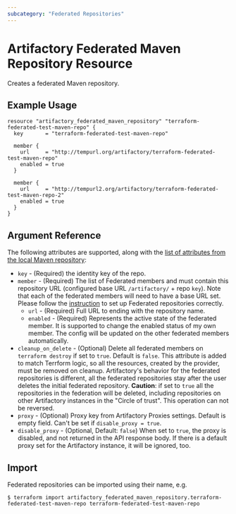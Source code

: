 ```yaml
---
subcategory: "Federated Repositories"
---
```

# Artifactory Federated Maven Repository Resource

Creates a federated Maven repository.

## Example Usage

```hcl
resource "artifactory_federated_maven_repository" "terraform-federated-test-maven-repo" {
  key       = "terraform-federated-test-maven-repo"

  member {
    url     = "http://tempurl.org/artifactory/terraform-federated-test-maven-repo"
    enabled = true
  }

  member {
    url     = "http://tempurl2.org/artifactory/terraform-federated-test-maven-repo-2"
    enabled = true
  }
}
```

## Argument Reference

The following attributes are supported, along with the [list of attributes from the local Maven repository](local_maven_repository.md):

* `key` - (Required) the identity key of the repo.
* `member` - (Required) The list of Federated members and must contain this repository URL (configured base URL
  `/artifactory/` + repo `key`). Note that each of the federated members will need to have a base URL set.
  Please follow the [instruction](https://www.jfrog.com/confluence/display/JFROG/Working+with+Federated+Repositories#WorkingwithFederatedRepositories-SettingUpaFederatedRepository)
  to set up Federated repositories correctly.
  * `url` - (Required) Full URL to ending with the repository name.
  * `enabled` - (Required) Represents the active state of the federated member. It is supported to change the enabled
    status of my own member. The config will be updated on the other federated members automatically.
* `cleanup_on_delete` - (Optional) Delete all federated members on `terraform destroy` if set to `true`. Default is `false`. This attribute is added to match Terrform logic, so all the resources, created by the provider, must be removed on cleanup. Artifactory's behavior for the federated repositories is different, all the federated repositories stay after the user deletes the initial federated repository. **Caution**: if set to `true` all the repositories in the federation will be deleted, including repositories on other Artifactory instances in the "Circle of trust". This operation can not be reversed.
* `proxy` - (Optional) Proxy key from Artifactory Proxies settings. Default is empty field. Can't be set if `disable_proxy = true`.
* `disable_proxy` - (Optional, Default: `false`) When set to `true`, the proxy is disabled, and not returned in the API response body. If there is a default proxy set for the Artifactory instance, it will be ignored, too.

## Import

Federated repositories can be imported using their name, e.g.
```
$ terraform import artifactory_federated_maven_repository.terraform-federated-test-maven-repo terraform-federated-test-maven-repo
```
